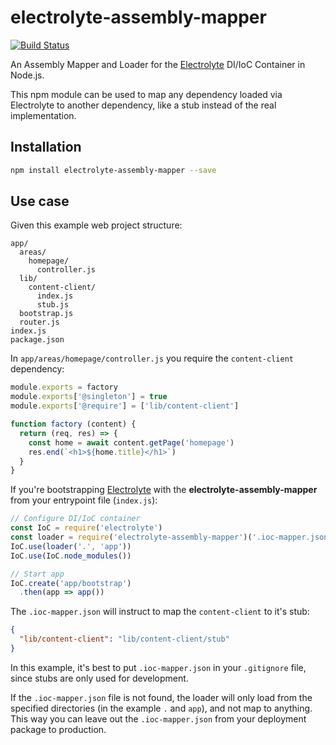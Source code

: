 # electrolyte-assembly-mapper
[![Build Status](https://travis-ci.org/branneman/electrolyte-assembly-mapper.svg?branch=master)](https://travis-ci.org/branneman/electrolyte-assembly-mapper)

An Assembly Mapper and Loader for the [Electrolyte](https://github.com/jaredhanson/electrolyte) DI/IoC Container in Node.js.

This npm module can be used to map any dependency loaded via Electrolyte to another dependency, like a stub instead of the real implementation.

## Installation
```sh
npm install electrolyte-assembly-mapper --save
```

## Use case
Given this example web project structure:

```text
app/
  areas/
    homepage/
      controller.js
  lib/
    content-client/
      index.js
      stub.js
  bootstrap.js
  router.js
index.js
package.json
```

In `app/areas/homepage/controller.js` you require the `content-client` dependency:

```js
module.exports = factory
module.exports['@singleton'] = true
module.exports['@require'] = ['lib/content-client']

function factory (content) {
  return (req, res) => {
    const home = await content.getPage('homepage')
    res.end(`<h1>${home.title}</h1>`)
  }
}
```

If you're bootstrapping [Electrolyte](https://github.com/jaredhanson/electrolyte) with the **electrolyte-assembly-mapper** from your entrypoint file (`index.js`):

```js
// Configure DI/IoC container
const IoC = require('electrolyte')
const loader = require('electrolyte-assembly-mapper')('.ioc-mapper.json')
IoC.use(loader('.', 'app'))
IoC.use(IoC.node_modules())

// Start app
IoC.create('app/bootstrap')
  .then(app => app())
```

The `.ioc-mapper.json` will instruct to map the `content-client` to it's stub:

```json
{
  "lib/content-client": "lib/content-client/stub"
}
```

In this example, it's best to put `.ioc-mapper.json` in your `.gitignore` file, since stubs are only used for development.

If the `.ioc-mapper.json` file is not found, the loader will only load from the specified directories (in the example `.` and `app`), and not map to anything. This way you can leave out the `.ioc-mapper.json` from your deployment package to production.
